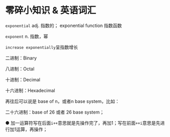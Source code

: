 # 零碎小知识 & 英语词汇

`exponential` adj. 指数的； exponential function 指数函数

`exponent` n. 指数，幂

`increase exponentially`呈指数增长



二进制：Binary

八进制：Octal

十进制：Decimal

十六进制：Hexadecimal

再往后可以说是 base of n，或者n base system，比如：

二十六进制：base of 26 或者 26 base system；  


● 加一运算符写在后面`i++`意思就是先操作完了，再加1；写在前面`++i`意思是先进行加1运算，再操作；




